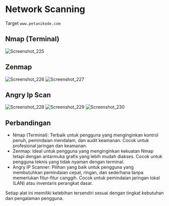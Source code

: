 # Network Scanning

Target `www.petanikode.com`

## Nmap (Terminal)
![Screenshot_225](https://github.com/user-attachments/assets/4a54d03f-170c-4028-92f2-6dc9e1b31a47)

## Zenmap
![Screenshot_226](https://github.com/user-attachments/assets/3132f68b-826a-44c9-8fee-a2c3f818d2e4)
![Screenshot_227](https://github.com/user-attachments/assets/b77adce1-a0b4-439f-9f85-ddc7152ae8b0)

## Angry Ip Scan
![Screenshot_228](https://github.com/user-attachments/assets/0517c9b1-a967-45fd-8e53-c922e752423d)
![Screenshot_229](https://github.com/user-attachments/assets/6c3322c7-c2a3-44dc-aaba-261f6e35f285)
![Screenshot_230](https://github.com/user-attachments/assets/c250e8b4-4452-4ddb-826a-e7450d6742e3)

## Perbandingan
* Nmap (Terminal): Terbaik untuk pengguna yang menginginkan kontrol penuh, pemindaian mendalam, dan audit keamanan. Cocok untuk profesional jaringan dan keamanan.
* Zenmap: Ideal untuk pengguna yang menginginkan kekuatan Nmap tetapi dengan antarmuka grafis yang lebih mudah diakses. Cocok untuk pengguna teknis yang tidak nyaman dengan terminal.
* Angry IP Scanner: Pilihan yang baik untuk pengguna yang membutuhkan pemindaian cepat, ringan, dan sederhana tanpa memerlukan fitur-fitur canggih. Cocok untuk pemindaian jaringan lokal (LAN) atau inventaris perangkat dasar.

Setiap alat ini memiliki kelebihan tersendiri sesuai dengan tingkat kebutuhan dan pengalaman pengguna.
